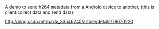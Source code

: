 A demo to send h264 metadata from a Android device to another,
(this is client:collect data and send data);


http://blog.csdn.net/baidu_33546245/article/details/78670220
